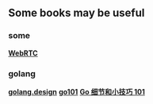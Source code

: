## Some books may be useful


### some
**[WebRTC](https://webrtcforthecurious.com/zh/)**



### golang
**[golang.design](https://golang.design/)**
**[go101](https://gfw.go101.org)**
**[Go 细节和小技巧 101](./golang-details-and-tips-101-v1.19.b-rev-ff9b2d1-2022-11-15.pdf)**